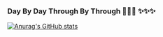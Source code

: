### Day By Day Through By Through 👋👋👋  ✨✨✨


[![Anurag's GitHub stats](https://github-readme-stats.vercel.app/api?username=ErKeLost)](https://github.com/anuraghazra/github-readme-stats)

